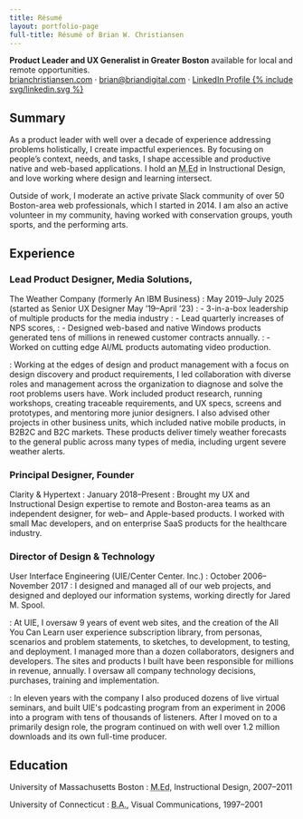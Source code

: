 ```yaml
---
title: Résumé
layout: portfolio-page
full-title: Résumé of Brian W. Christiansen
---
```

<strong>Product Leader and UX Generalist in Greater&nbsp;Boston</strong> available for local and remote&nbsp;opportunities.   
<a href="http://brianchristiansen.com">brianchristiansen.com</a> &middot; <a href="mailto:brian@briandigital.com">brian@briandigital.com</a> &middot; <a title="View my current résumé on LinkedIn" aria-label="LinkedIn"
     href="https://linkedin.com/in/brianwchristiansen"> LinkedIn Profile
     {% include svg/linkedin.svg %}
    </a>

## Summary

As a product leader with well over a decade of experience addressing problems holistically, I create impactful experiences. By focusing on people’s context, needs, and tasks, I shape accessible and productive native and web-based applications. I hold an <abbr title="Master of Education Degree">M.Ed</abbr> in Instructional Design, and love working where design and learning intersect.

Outside of work, I moderate an active private Slack community of over 50 Boston-area web professionals, which I started in 2014. I am also an active volunteer in my community, having worked with conservation groups, youth sports, and the performing&nbsp;arts.

## Experience

### Lead Product Designer, Media Solutions, 
The Weather Company (formerly An IBM Business)
: May 2019–July 2025 (started as Senior UX Designer May ’19–April ’23)
: - 3-in-a-box leadership of multiple products for the media industry
: - Lead quarterly increases of NPS scores, 
: - Designed web-based and native Windows products generated tens of millions in renewed customer contracts annually.
: - Worked on cutting edge AI/ML products automating video production.

: Working at the edges of design and product management with a focus on design discovery and product requirements, I led collaboration with diverse roles and management across the organization to diagnose and solve the root problems users have. Work included product research, running workshops, creating traceable requirements, and UX specs, screens and prototypes, and mentoring more junior designers. I also advised other projects in other business units, which included native mobile products, in B2B2C and B2C markets. These products deliver timely weather forecasts to the general public across many types of media, including urgent severe weather alerts.


### Principal Designer, Founder 
Clarity & Hypertext
: January 2018–Present
: Brought my UX and Instructional Design expertise to remote and Boston-area teams as an independent designer, for web– and Apple-based products. I worked with small Mac developers, and on enterprise SaaS products for the healthcare industry.

### Director of Design & Technology
User Interface Engineering (UIE/Center Center. Inc.)
: October 2006–November 2017
: I designed and managed all of our web projects, and designed and deployed our information systems, working directly for Jared M. Spool.

: At UIE, I oversaw 9 years of event web sites, and the creation of the All You Can Learn user experience subscription library, from personas, scenarios and problem statements, to sketches, to development, to testing, and deployment. I managed more than a dozen collaborators, designers and developers. The sites and products I built have been responsible for millions in revenue, annually. I oversaw all company technology decisions, purchases, training and implementation.

: In eleven years with the company I also produced dozens of live virtual seminars, and built UIE's podcasting program from an experiment in 2006 into a program with tens of thousands of listeners. After I moved on to a primarily design role, the program continued on with well over 1.2 million downloads and its own full-time producer.

## Education

University of Massachusetts Boston
: <abbr title="Master of Education Degree">M.Ed</abbr>, Instructional Design, 2007–2011

University of Connecticut
: <abbr title="Bachelor of Arts Degree">B.A.</abbr>, Visual Communications, 1997–2001